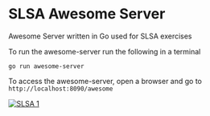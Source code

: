 # SLSA Awesome Server
Awesome Server written in Go used for SLSA exercises

To run the awesome-server run the following in a terminal

```
go run awesome-server
```

To access the awesome-server, open a browser and go to `http://localhost:8090/awesome`

[![SLSA 1](https://slsa.dev/images/gh-badge-level1.svg)](https://slsa.dev)